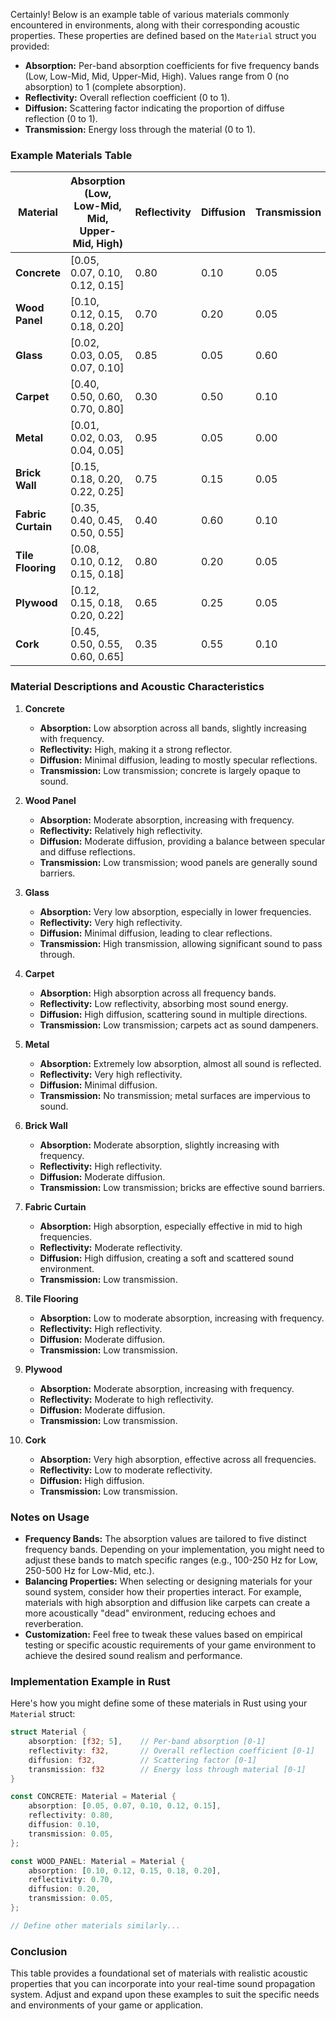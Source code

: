 Certainly! Below is an example table of various materials commonly encountered in environments, along with their corresponding acoustic properties. These properties are defined based on the `Material` struct you provided:

- **Absorption:** Per-band absorption coefficients for five frequency bands (Low, Low-Mid, Mid, Upper-Mid, High). Values range from 0 (no absorption) to 1 (complete absorption).
- **Reflectivity:** Overall reflection coefficient (0 to 1).
- **Diffusion:** Scattering factor indicating the proportion of diffuse reflection (0 to 1).
- **Transmission:** Energy loss through the material (0 to 1).

### **Example Materials Table**

| **Material** | **Absorption (Low, Low-Mid, Mid, Upper-Mid, High)** | **Reflectivity** | **Diffusion** | **Transmission** |
|--------------|------------------------------------------------------|-------------------|---------------|-------------------|
| **Concrete** | [0.05, 0.07, 0.10, 0.12, 0.15]                      | 0.80              | 0.10          | 0.05              |
| **Wood Panel** | [0.10, 0.12, 0.15, 0.18, 0.20]                    | 0.70              | 0.20          | 0.05              |
| **Glass**    | [0.02, 0.03, 0.05, 0.07, 0.10]                      | 0.85              | 0.05          | 0.60              |
| **Carpet**   | [0.40, 0.50, 0.60, 0.70, 0.80]                      | 0.30              | 0.50          | 0.10              |
| **Metal**    | [0.01, 0.02, 0.03, 0.04, 0.05]                      | 0.95              | 0.05          | 0.00              |
| **Brick Wall** | [0.15, 0.18, 0.20, 0.22, 0.25]                    | 0.75              | 0.15          | 0.05              |
| **Fabric Curtain** | [0.35, 0.40, 0.45, 0.50, 0.55]               | 0.40              | 0.60          | 0.10              |
| **Tile Flooring** | [0.08, 0.10, 0.12, 0.15, 0.18]                  | 0.80              | 0.20          | 0.05              |
| **Plywood**  | [0.12, 0.15, 0.18, 0.20, 0.22]                      | 0.65              | 0.25          | 0.05              |
| **Cork**     | [0.45, 0.50, 0.55, 0.60, 0.65]                      | 0.35              | 0.55          | 0.10              |

### **Material Descriptions and Acoustic Characteristics**

1. **Concrete**
   - **Absorption:** Low absorption across all bands, slightly increasing with frequency.
   - **Reflectivity:** High, making it a strong reflector.
   - **Diffusion:** Minimal diffusion, leading to mostly specular reflections.
   - **Transmission:** Low transmission; concrete is largely opaque to sound.

2. **Wood Panel**
   - **Absorption:** Moderate absorption, increasing with frequency.
   - **Reflectivity:** Relatively high reflectivity.
   - **Diffusion:** Moderate diffusion, providing a balance between specular and diffuse reflections.
   - **Transmission:** Low transmission; wood panels are generally sound barriers.

3. **Glass**
   - **Absorption:** Very low absorption, especially in lower frequencies.
   - **Reflectivity:** Very high reflectivity.
   - **Diffusion:** Minimal diffusion, leading to clear reflections.
   - **Transmission:** High transmission, allowing significant sound to pass through.

4. **Carpet**
   - **Absorption:** High absorption across all frequency bands.
   - **Reflectivity:** Low reflectivity, absorbing most sound energy.
   - **Diffusion:** High diffusion, scattering sound in multiple directions.
   - **Transmission:** Low transmission; carpets act as sound dampeners.

5. **Metal**
   - **Absorption:** Extremely low absorption, almost all sound is reflected.
   - **Reflectivity:** Very high reflectivity.
   - **Diffusion:** Minimal diffusion.
   - **Transmission:** No transmission; metal surfaces are impervious to sound.

6. **Brick Wall**
   - **Absorption:** Moderate absorption, slightly increasing with frequency.
   - **Reflectivity:** High reflectivity.
   - **Diffusion:** Moderate diffusion.
   - **Transmission:** Low transmission; bricks are effective sound barriers.

7. **Fabric Curtain**
   - **Absorption:** High absorption, especially effective in mid to high frequencies.
   - **Reflectivity:** Moderate reflectivity.
   - **Diffusion:** High diffusion, creating a soft and scattered sound environment.
   - **Transmission:** Low transmission.

8. **Tile Flooring**
   - **Absorption:** Low to moderate absorption, increasing with frequency.
   - **Reflectivity:** High reflectivity.
   - **Diffusion:** Moderate diffusion.
   - **Transmission:** Low transmission.

9. **Plywood**
   - **Absorption:** Moderate absorption, increasing with frequency.
   - **Reflectivity:** Moderate to high reflectivity.
   - **Diffusion:** Moderate diffusion.
   - **Transmission:** Low transmission.

10. **Cork**
    - **Absorption:** Very high absorption, effective across all frequencies.
    - **Reflectivity:** Low to moderate reflectivity.
    - **Diffusion:** High diffusion.
    - **Transmission:** Low transmission.

### **Notes on Usage**

- **Frequency Bands:** The absorption values are tailored to five distinct frequency bands. Depending on your implementation, you might need to adjust these bands to match specific ranges (e.g., 100-250 Hz for Low, 250-500 Hz for Low-Mid, etc.).
- **Balancing Properties:** When selecting or designing materials for your sound system, consider how their properties interact. For example, materials with high absorption and diffusion like carpets can create a more acoustically "dead" environment, reducing echoes and reverberation.
- **Customization:** Feel free to tweak these values based on empirical testing or specific acoustic requirements of your game environment to achieve the desired sound realism and performance.

### **Implementation Example in Rust**

Here's how you might define some of these materials in Rust using your `Material` struct:

```rust
struct Material {
    absorption: [f32; 5],    // Per-band absorption [0-1]
    reflectivity: f32,       // Overall reflection coefficient [0-1]
    diffusion: f32,          // Scattering factor [0-1]
    transmission: f32        // Energy loss through material [0-1]
}

const CONCRETE: Material = Material {
    absorption: [0.05, 0.07, 0.10, 0.12, 0.15],
    reflectivity: 0.80,
    diffusion: 0.10,
    transmission: 0.05,
};

const WOOD_PANEL: Material = Material {
    absorption: [0.10, 0.12, 0.15, 0.18, 0.20],
    reflectivity: 0.70,
    diffusion: 0.20,
    transmission: 0.05,
};

// Define other materials similarly...
```

### **Conclusion**

This table provides a foundational set of materials with realistic acoustic properties that you can incorporate into your real-time sound propagation system. Adjust and expand upon these examples to suit the specific needs and environments of your game or application.